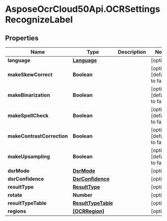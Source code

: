 # AsposeOcrCloud50Api.OCRSettingsRecognizeLabel

## Properties

Name | Type | Description | Notes
------------ | ------------- | ------------- | -------------
**language** | [**Language**](Language.md) |  | [optional] 
**makeSkewCorrect** | **Boolean** |  | [optional] [default to false]
**makeBinarization** | **Boolean** |  | [optional] [default to false]
**makeSpellCheck** | **Boolean** |  | [optional] [default to false]
**makeContrastCorrection** | **Boolean** |  | [optional] [default to false]
**makeUpsampling** | **Boolean** |  | [optional] [default to false]
**dsrMode** | [**DsrMode**](DsrMode.md) |  | [optional] 
**dsrConfidence** | [**DsrConfidence**](DsrConfidence.md) |  | [optional] 
**resultType** | [**ResultType**](ResultType.md) |  | [optional] 
**rotate** | **Number** |  | [optional] 
**resultTypeTable** | [**ResultTypeTable**](ResultTypeTable.md) |  | [optional] 
**regions** | [**[OCRRegion]**](OCRRegion.md) |  | [optional] 


